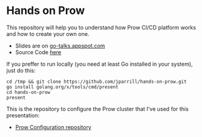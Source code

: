 # Hands on Prow
This repository will help you to understand how Prow CI/CD platform works and how to create your own one.

- Slides are on [go-talks.appspot.com](https://go-talks.appspot.com/github.com/jparrill/hands-on-prow/hands-on-prow.slide)
- Source Code [here](https://github.com/jparrill/hands-on-prow)

If you preffer to run locally (you need at least Go installed in your system), just do this:

```
cd /tmp && git clone https://github.com/jparrill/hands-on-prow.git
go install golang.org/x/tools/cmd/present
cd hands-on-prow
present
```

This is the repository to configure the Prow cluster that I've used for this presentation:

- [Prow Configuration repository](https://github.com/the-shadowmen/prow-devconf)
